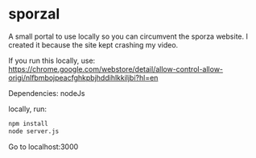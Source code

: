 # sporzal

A small portal to use locally so you can circumvent the sporza website. I created it because the site kept crashing my video.

If you run this locally, use: https://chrome.google.com/webstore/detail/allow-control-allow-origi/nlfbmbojpeacfghkpbjhddihlkkiljbi?hl=en

Dependencies: nodeJs

locally, run: 

```bash
npm install
node server.js
```

Go to localhost:3000
